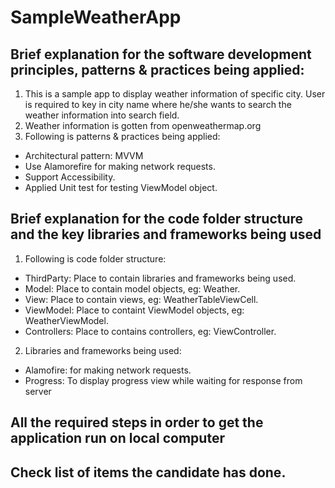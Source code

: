 # SampleWeatherApp

## Brief explanation for the software development principles, patterns & practices being applied:
1. This is a sample app to display weather information of specific city. User is required to key in city name where he/she wants to search the weather information into search field.
2. Weather information is gotten from openweathermap.org
3. Following is patterns & practices being applied:
- Architectural pattern: MVVM
- Use Alamorefire for making network requests.
- Support Accessibility.
- Applied Unit test for testing ViewModel object.

## Brief explanation for the code folder structure and the key libraries and frameworks being used
1. Following is code folder structure:
- ThirdParty: Place to contain libraries and frameworks being used.
- Model: Place to contain model objects, eg: Weather.
- View: Place to contain views, eg: WeatherTableViewCell.
- ViewModel: Place to containt ViewModel objects, eg: WeatherViewModel.
- Controllers: Place to contains controllers, eg: ViewController.
2. Libraries and frameworks being used:
- Alamofire: for making network requests.
- Progress: To display progress view while waiting for response from server

## All the required steps in order to get the application run on local computer

## Check list of items the candidate has done.

